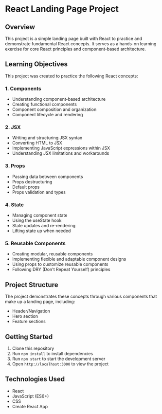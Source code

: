 # React Landing Page Project

## Overview
This project is a simple landing page built with React to practice and demonstrate fundamental React concepts. It serves as a hands-on learning exercise for core React principles and component-based architecture.

## Learning Objectives
This project was created to practice the following React concepts:

### 1. Components
- Understanding component-based architecture
- Creating functional components
- Component composition and organization
- Component lifecycle and rendering

### 2. JSX
- Writing and structuring JSX syntax
- Converting HTML to JSX
- Implementing JavaScript expressions within JSX
- Understanding JSX limitations and workarounds

### 3. Props
- Passing data between components
- Props destructuring
- Default props
- Props validation and types

### 4. State
- Managing component state
- Using the useState hook
- State updates and re-rendering
- Lifting state up when needed

### 5. Reusable Components
- Creating modular, reusable components
- Implementing flexible and adaptable component designs
- Using props to customize reusable components
- Following DRY (Don't Repeat Yourself) principles

## Project Structure
The project demonstrates these concepts through various components that make up a landing page, including:
- Header/Navigation
- Hero section
- Feature sections

## Getting Started
1. Clone this repository
2. Run `npm install` to install dependencies
3. Run `npm start` to start the development server
4. Open `http://localhost:3000` to view the project

## Technologies Used
- React
- JavaScript (ES6+)
- CSS
- Create React App
